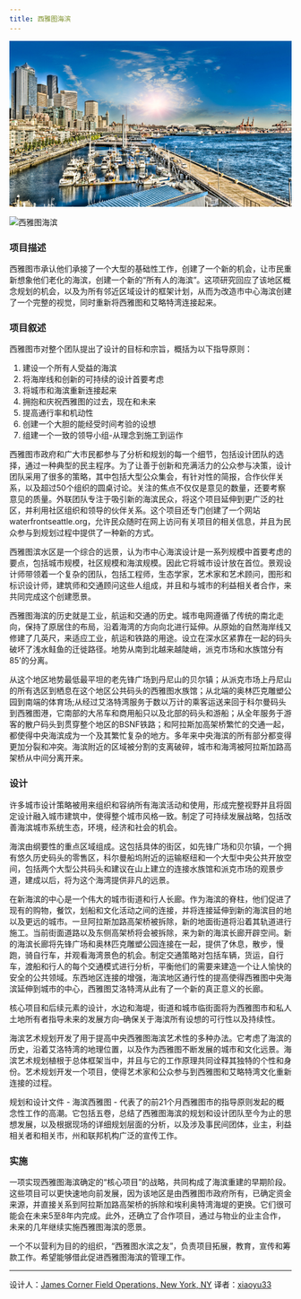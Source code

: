 ```yaml
---
title: 西雅图海滨
---
```


![西雅图海滨](/img/xythb-1.jpg)

![西雅图海滨](/img/xythb-2.jpg)

### 项目描述 ###
西雅图市承认他们承接了一个大型的基础性工作，创建了一个新的机会，让市民重新想象他们老化的海滨，创建一个新的“所有人的海滨”。这项研究回应了该地区概念规划的机会，以及为所有邻近区域设计的框架计划，从而为改造市中心海滨创建了一个完整的视觉，同时重新将西雅图和艾略特湾连接起来。

### 项目叙述 ###
西雅图市对整个团队提出了设计的目标和宗旨，概括为以下指导原则：

1. 建设一个所有人受益的海滨
1. 将海岸线和创新的可持续的设计首要考虑
1. 将城市和海滨重新连接起来
1. 拥抱和庆祝西雅图的过去，现在和未来
1. 提高通行率和机动性
1. 创建一个大胆的能经受时间考验的设想
1. 组建一个一致的领导小组-从理念到施工到运作

西雅图市政府和广大市民都参与了分析和规划的每一个细节，包括设计团队的选择，通过一种典型的民主程序。为了让善于创新和充满活力的公众参与决策，设计团队采用了很多的策略，其中包括大型公众集会，有针对性的简报，合作伙伴关系，以及超过50个组织的圆桌讨论。关注的焦点不仅仅是意见的数量，还要考察意见的质量。外联团队专注于吸引新的海滨民众，将这个项目延伸到更广泛的社区，并利用社区组织和领导的伙伴关系。这个项目还专门创建了一个网站waterfrontseattle.org，允许民众随时在网上访问有关项目的相关信息，并且为民众参与到规划过程中提供了一种新的方式。

西雅图滨水区是一个综合的远景，认为市中心海滨设计是一系列规模中首要考虑的要点，包括城市规模，社区规模和海滨规模。因此它将城市设计放在首位。景观设计师带领着一个复杂的团队，包括工程师，生态学家，艺术家和艺术顾问，图形和标识设计师，建筑师和交通顾问这些人组成，并且和与城市的利益相关者合作，来共同完成这个创建愿景。

西雅图海滨的历史就是工业，航运和交通的历史。城市电网遵循了传统的南北走向，保持了原居住的布局，沿着海湾的方向向北进行延伸。从原始的自然海岸线又修建了几英尺，来适应工业，航运和铁路的用途。设立在深水区紧靠在一起的码头破坏了浅水鲑鱼的迁徙路径。地势从南到北越来越陡峭，派克市场和水族馆分有85'的分离。

从这个地区地势最低最平坦的老先锋广场到丹尼山的贝尔镇；从派克市场上丹尼山的所有选区到栖息在这个地区公共码头的西雅图水族馆；从北端的奥林匹克雕塑公园到南端的体育场;从经过艾洛特湾服务于数以万计的乘客运送来回于科尔曼码头到西雅图港，它南部的大吊车和商用船只以及北部的码头和游船；从全年服务于游客的散户码头到贯穿整个地区的BSNF铁路；和阿拉斯加高架桥繁忙的交通一起，都使得中央海滨成为一个及其繁忙复杂的地方。多年来中央海滨的所有部分都变得更加分裂和冲突。海滨附近的区域被分割的支离破碎，城市和海湾被阿拉斯加路高架桥从中间分离开来。

### 设计 ###
许多城市设计策略被用来组织和容纳所有海滨活动和使用，形成完整视野并且将固定设计融入城市建筑中，使得整个城市风格一致。制定了可持续发展战略，包括改善海滨城市系统生态，环境，经济和社会的机会。

海滨由纲要性的重点区域组成。这包括具体的街区，如先锋广场和贝尔镇，一个拥有悠久历史码头的零售区，科尔曼船坞附近的运输枢纽和一个大型中央公共开放空间，包括两个大型公共码头和建议在山上建立的连接水族馆和派克市场的观景步道，建成以后，将为这个海湾提供非凡的远景。

在新海滨的中心是一个伟大的城市街道和行人长廊。作为海滨的脊柱，他们促进了现有的购物，餐饮，划船和文化活动之间的连接，并将连接延伸到新的海滨目的地以及更远的城市。一旦阿拉斯加路高架桥被拆除，新的地面街道将沿着其轨道进行施工。当前街面道路以及东侧高架桥将会被拆除，来为新的海滨长廊开辟空间。新的海滨长廊将先锋广场和奥林匹克雕塑公园连接在一起，提供了休息，散步，慢跑，骑自行车，并观看海湾景色的机会。制定交通策略对包括车辆，货运，自行车，渡船和行人的每个交通模式进行分析，平衡他们的需要来建造一个让人愉快的安全的公共领域。东西地区连接的增强，海滨地区通行性的提高使得西雅图中央海滨延伸到城市的中心，西雅图艾洛特湾从此有了一个新的真正意义的长廊。

核心项目和后续元素的设计，水边和海堤，街道和城市临街面将为西雅图市和私人土地所有者指导未来的发展方向–确保关于海滨所有设想的可行性以及持续性。

海滨艺术规划开发了用于提高中央西雅图海滨艺术性的多种办法。它考虑了海滨的历史，沿着艾洛特湾的地理位置，以及作为西雅图不断发展的城市和文化远景。海滨艺术规划植根于总体框架当中，并且与它的工作原理共同诠释其独特的个性和身份。艺术规划开发一个项目，使得艺术家和公众参与到西雅图和艾略特湾文化重新连接的过程。

规划和设计文件 - 海滨西雅图 - 代表了的前21个月西雅图市的指导原则发起的概念性工作的高潮。它包括五卷，总结了西雅图海滨的规划和设计团队至今为止的思想发展，以及根据现场的详细规划层面的分析，以及涉及事民间团体，业主，利益相关者和相关市，州和联邦机构广泛的宣传工作。

### 实施 ###
一项实现西雅图海滨确定的“核心项目”的战略，共同构成了海滨重建的早期阶段。这些项目可以更快速地向前发展，因为该地区是由西雅图市政府所有，已确定资金来源，并直接关系到阿拉斯加路高架桥的拆除和埃利奥特湾海堤的更换。它们很可能会在未来5至8年内完成。此外，还确立了合作项目，通过与物业的业主合作，未来的几年继续实施西雅图海滨的愿景。

一个不以营利为目的的组织，“西雅图水滨之友”，负责项目拓展，教育，宣传和筹款工作。希望能够借此促进西雅图海滨的管理工作。

--------------------------------------------------------------------------------


设计人：[James Corner Field Operations, New York, NY][a]
译者：[xiaoyu33](https://github.com/xiaoyu33)


[a]:http://www.fieldoperations.net/home.html
